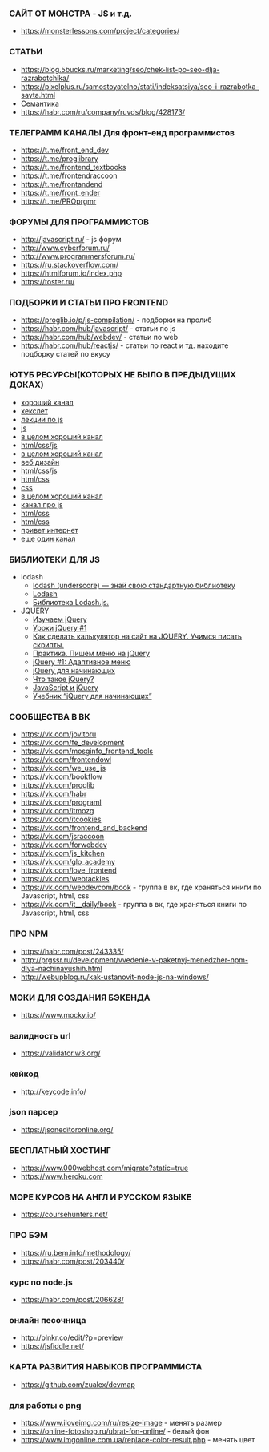 ### САЙТ ОТ МОНСТРА - JS и т.д.
+ https://monsterlessons.com/project/categories/

### СТАТЬИ
+ https://blog.5bucks.ru/marketing/seo/chek-list-po-seo-dlja-razrabotchika/
+ https://pixelplus.ru/samostoyatelno/stati/indeksatsiya/seo-i-razrabotka-sayta.html
+ [Семантика](https://medium.com/@stasonmars/%D1%81%D0%B5%D0%BA%D1%80%D0%B5%D1%82%D1%8B-%D0%B8%D1%81%D0%BF%D0%BE%D0%BB%D1%8C%D0%B7%D0%BE%D0%B2%D0%B0%D0%BD%D0%B8%D1%8F-%D1%81%D0%B5%D0%BC%D0%B0%D0%BD%D1%82%D0%B8%D1%87%D0%B5%D1%81%D0%BA%D0%BE%D0%B8%CC%86-%D0%B2%D0%B5%D1%80%D1%81%D1%82%D0%BA%D0%B8-%D0%B2-html5-c7cd5e6f1ebb)
+ https://habr.com/ru/company/ruvds/blog/428173/

### ТЕЛЕГРАММ КАНАЛЫ Для фронт-енд программистов
+ https://t.me/front_end_dev
+ https://t.me/proglibrary
+ https://t.me/frontend_textbooks
+ https://t.me/frontendraccoon
+ https://t.me/frontandend
+ https://t.me/front_ender
+ https://t.me/PROprgmr

### ФОРУМЫ ДЛЯ ПРОГРАММИСТОВ
+ http://javascript.ru/ - js форум
+ http://www.cyberforum.ru/
+ http://www.programmersforum.ru/
+ https://ru.stackoverflow.com/
+ https://htmlforum.io/index.php
+ https://toster.ru/

###  ПОДБОРКИ И СТАТЬИ ПРО FRONTEND
+ https://proglib.io/p/js-compilation/ - подборки на пролиб
+ https://habr.com/hub/javascript/ - статьи по js
+ https://habr.com/hub/webdev/ - статьи по web
+ https://habr.com/hub/reactjs/ - статьи по react и тд. находите подборку статей по вкусу

### ЮТУБ РЕСУРСЫ(КОТОРЫХ НЕ БЫЛО В ПРЕДЫДУЩИХ ДОКАХ)
+ [хороший канал](https://www.youtube.com/user/HexletUniversity)
+ [хекслет](https://www.youtube.com/user/uwebdesign)
+ [лекции по js](https://www.youtube.com/watch?v=kqjkAPuyIns&list=PLtOdYVIbXMFSXx1UQlCYYaQS5jp3ottou)
+ [js](https://www.youtube.com/channel/UCP-xJwnvKCGyS-nbyOx1Wmg/featured)
+ [в целом хороший канал](https://www.youtube.com/watch?v=KmTK8kub_gw)
+ [html/css/js](https://www.youtube.com/user/dmitrylavr/playlists)
+ [в целом хороший канал](https://www.youtube.com/user/PlurrimiTube/videos)
+ [веб дизайн](https://www.youtube.com/user/agragregra/playlists)
+ [html/css/js](https://www.youtube.com/user/ArtSorax/videos)
+ [html/css](https://www.youtube.com/channel/UCUzksGhlJU0rNF5KneUZkSA)
+ [css](https://www.youtube.com/channel/UC0Fl0gKuawQQs8jf35T_kfg)
+ [в целом хороший канал](https://www.youtube.com/channel/UCIIt69f5D44s2cdb9vXQNzA)
+ [канал про js](https://www.youtube.com/channel/UCP-xJwnvKCGyS-nbyOx1Wmg)
+ [html/css](https://www.youtube.com/watch?v=Jf9FYXuM_Ts&list=PLvItDmb0sZw_TOs9WEh4Iu2vguvJ69Tr-)
+ [html/css](https://www.youtube.com/channel/UC3dBY4izZRo4OTNqCGdnWuA)
+ [привет интернет](https://www.youtube.com/watch?v=0e9eyrxB-LU)
+ [еще один канал](https://www.youtube.com/user/HillelITSchool/videos)

### БИБЛИОТЕКИ ДЛЯ JS
+ lodash
  + [lodash (underscore) — знай свою стандартную библиотеку](https://habr.com/post/217515/)
  + [Lodash](https://www.youtube.com/watch?v=7yl_1X0PmG0)
  + [Библиотека Lodash.js.](https://www.youtube.com/watch?v=Tv2KWiUtdKM)
+ JQUERY
  + [Изучаем jQuery ](https://www.youtube.com/watch?v=458mWXnWSmA&list=PL0lO_mIqDDFXQk_TTlSO7y7J1l5e-RMgi)
  + [Уроки jQuery #1](https://www.youtube.com/watch?v=B4jWRrz3FUM)
  + [Как сделать калькулятор на сайт на JQUERY. Учимся писать скрипты.](https://www.youtube.com/watch?v=oIin1ffkYvw&t=64s)
  + [Практика. Пишем меню на jQuery](https://www.youtube.com/watch?v=e2cmspV3URY)
  + [jQuery #1: Адаптивное меню](https://www.youtube.com/watch?v=_Lhhw_Tdv24)
  + [jQuery для начинающих](https://habr.com/post/38208/)
  + [Что такое jQuery?](http://www.wisdomweb.ru/JQ/jquery-first.php)
  + [JavaScript и jQuery](https://html5book.ru/javascript-jquery/)
  + [Учебник “jQuery для начинающих”](http://anton.shevchuk.name/jquery-book/ )
  
### СООБЩЕСТВА В ВК
+ https://vk.com/jovitoru
+ https://vk.com/fe_development
+ https://vk.com/mosginfo_frontend_tools
+ https://vk.com/frontendowl
+ https://vk.com/we_use_js
+ https://vk.com/bookflow
+ https://vk.com/proglib
+ https://vk.com/habr
+ https://vk.com/programl
+ https://vk.com/itmozg
+ https://vk.com/itcookies
+ https://vk.com/frontend_and_backend
+ https://vk.com/jsraccoon
+ https://vk.com/forwebdev
+ https://vk.com/js_kitchen
+ https://vk.com/glo_academy
+ https://vk.com/love_frontend
+ https://vk.com/webtackles
+ https://vk.com/webdevcom/book - группа в вк, где храняться книги по Javascript, html, css
+ https://vk.com/it__daily/book - группа в вк, где храняться книги по Javascript, html, css

### ПРО NPM
+ https://habr.com/post/243335/
+ http://prgssr.ru/development/vvedenie-v-paketnyj-menedzher-npm-dlya-nachinayushih.html
+ http://webupblog.ru/kak-ustanovit-node-js-na-windows/

### МОКИ ДЛЯ СОЗДАНИЯ БЭКЕНДА
+ https://www.mocky.io/

### валидность url
+ https://validator.w3.org/

### кейкод
+ http://keycode.info/

### json парсер
+ https://jsoneditoronline.org/

### БЕСПЛАТНЫЙ ХОСТИНГ
+ https://www.000webhost.com/migrate?static=true
+ https://www.heroku.com

### МОРЕ КУРСОВ НА АНГЛ И РУССКОМ ЯЗЫКЕ
+ https://coursehunters.net/

### ПРО БЭМ
+ https://ru.bem.info/methodology/
+ https://habr.com/post/203440/

### курс по node.js
+ https://habr.com/post/206628/

### онлайн песочница
+ http://plnkr.co/edit/?p=preview
+ https://jsfiddle.net/

### КАРТА РАЗВИТИЯ НАВЫКОВ ПРОГРАММИСТА
+ https://github.com/zualex/devmap

### для работы с png
+ https://www.iloveimg.com/ru/resize-image - менять размер
+ https://online-fotoshop.ru/ubrat-fon-online/ - белый фон
+ https://www.imgonline.com.ua/replace-color-result.php - менять цвет
